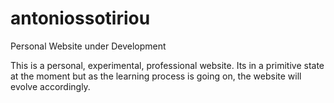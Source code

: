 # antoniossotiriou
Personal Website under Development

This is a personal, experimental, professional website.
Its in a primitive state at the moment but as the learning process is going on,
the website will evolve accordingly.
